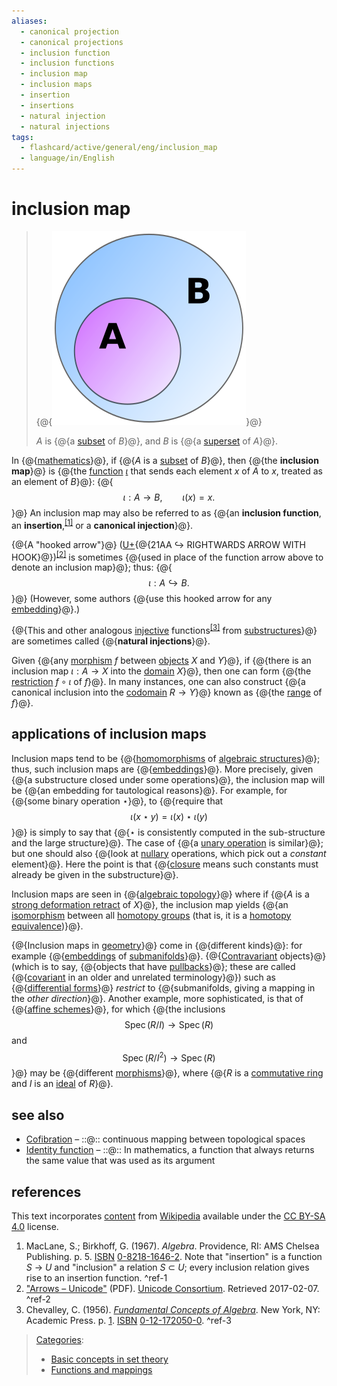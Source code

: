```yaml
---
aliases:
  - canonical projection
  - canonical projections
  - inclusion function
  - inclusion functions
  - inclusion map
  - inclusion maps
  - insertion
  - insertions
  - natural injection
  - natural injections
tags:
  - flashcard/active/general/eng/inclusion_map
  - language/in/English
---
```


# inclusion map

> {@{![$A$ is a [subset](subset.md) of $B$, and $B$ is a [superset](subset.md) of $A$.](../../archives/Wikimedia%20Commons/Venn%20A%20subset%20B.svg)}@}
>
> $A$ is {@{a [subset](subset.md) of $B$}@}, and $B$ is {@{a [superset](subset.md) of $A$}@}. <!--SR:!2025-01-29,15,290!2025-01-29,15,290!2025-01-30,16,290-->

In {@{[mathematics](mathematics.md)}@}, if {@{$A$ is a [subset](subset.md) of $B$}@}, then {@{the __inclusion map__}@} is {@{the [function](function%20(mathematics).md) [$\iota$](ι.md) that sends each element $x$ of $A$ to $x$, treated as an element of $B$}@}: {@{$$\iota :A\rightarrow B,\qquad \iota (x)=x.$$}@} An inclusion map may also be referred to as {@{an __inclusion function__, an __insertion__,<sup>[\[1\]](#^ref-1)</sup> or a __canonical injection__}@}. <!--SR:!2025-01-29,15,290!2025-01-29,15,290!2025-01-29,15,290!2025-01-29,15,290!2025-01-30,16,290!2025-01-29,15,290-->

{@{A "hooked arrow"}@} \([U+](Unicode.md){@{21AA ↪ RIGHTWARDS ARROW WITH HOOK}@}\)<sup>[\[2\]](#^ref-2)</sup> is sometimes {@{used in place of the function arrow above to denote an inclusion map}@}; thus: {@{$$\iota :A\hookrightarrow B.$$}@} \(However, some authors {@{use this hooked arrow for any [embedding](embedding.md)}@}.\) <!--SR:!2025-01-29,15,290!2025-01-20,7,250!2025-01-29,15,290!2025-01-29,15,290!2025-01-29,15,290-->

{@{This and other analogous [injective](injective.md) functions<sup>[\[3\]](#^ref-3)</sup> from [substructures](substructure%20(mathematics).md)}@} are sometimes called {@{__natural injections__}@}. <!--SR:!2025-01-29,15,290!2025-01-30,16,290-->

Given {@{any [morphism](morphism.md) $f$ between [objects](object%20(category%20theory).md) $X$ and $Y$}@}, if {@{there is an inclusion map $\iota :A\to X$ into the [domain](domain%20of%20a%20function.md) $X$}@}, then one can form {@{the [restriction](restriction%20(mathematics).md) $f\circ \iota$ of $f$}@}. In many instances, one can also construct {@{a canonical inclusion into the [codomain](codomain.md) $R\to Y$}@} known as {@{the [range](range%20of%20a%20function.md) of $f$}@}. <!--SR:!2025-01-30,16,290!2025-01-29,15,290!2025-01-29,15,290!2025-01-29,15,290!2025-01-30,16,290-->

## applications of inclusion maps

Inclusion maps tend to be {@{[homomorphisms](homomorphism.md) of [algebraic structures](algebraic%20structure.md)}@}; thus, such inclusion maps are {@{[embeddings](embedding.md)}@}. More precisely, given {@{a substructure closed under some operations}@}, the inclusion map will be {@{an embedding for tautological reasons}@}. For example, for {@{some binary operation $\star$}@}, to {@{require that $$\iota (x\star y)=\iota (x)\star \iota (y)$$}@} is simply to say that {@{$\star$ is consistently computed in the sub-structure and the large structure}@}. The case of {@{a [unary operation](unary%20operation.md) is similar}@}; but one should also {@{look at [nullary](nullary.md#nullary) operations, which pick out a _constant_ element}@}. Here the point is that {@{[closure](closure%20(mathematics).md) means such constants must already be given in the substructure}@}. <!--SR:!2025-01-29,15,290!2025-01-29,15,290!2025-01-30,16,290!2025-01-30,16,290!2025-01-29,15,290!2025-01-29,15,290!2025-01-29,15,290!2025-01-29,15,290!2025-01-29,15,290!2025-01-29,15,290-->

Inclusion maps are seen in {@{[algebraic topology](algebraic%20topology.md)}@} where if {@{$A$ is a [strong deformation retract](strong%20deformation%20retract.md) of $X$}@}, the inclusion map yields {@{an [isomorphism](group%20isomorphism.md) between all [homotopy groups](homotopy%20groups.md) \(that is, it is a [homotopy equivalence](homotopy.md)\)}@}. <!--SR:!2025-01-30,16,290!2025-01-26,12,270!2025-01-20,7,250-->

{@{Inclusion maps in [geometry](geometry.md)}@} come in {@{different kinds}@}: for example {@{[embeddings](embedding.md) of [submanifolds](submanifold.md)}@}. {@{[Contravariant](covariance%20and%20contravariance%20of%20functors.md#covariance%20and%20contravariance) objects}@} \(which is to say, {@{objects that have [pullbacks](pullback.md)}@}; these are called {@{[covariant](covariance%20and%20contravariance%20of%20vectors.md) in an older and unrelated terminology}@}\) such as {@{[differential forms](differential%20form.md)}@} _restrict_ to {@{submanifolds, giving a mapping in the _other direction_}@}. Another example, more sophisticated, is that of {@{[affine schemes](affine%20scheme.md)}@}, for which {@{the inclusions $$\operatorname {Spec} \left(R/I\right)\to \operatorname {Spec} (R)$$ and $$\operatorname {Spec} \left(R/I^{2}\right)\to \operatorname {Spec} (R)$$}@} may be {@{different [morphisms](morphism.md)}@}, where {@{$R$ is a [commutative ring](commutative%20ring.md) and $I$ is an [ideal](ideal%20(ring%20theory).md) of $R$}@}. <!--SR:!2025-01-29,15,290!2025-01-29,15,290!2025-01-30,16,290!2025-01-29,15,290!2025-01-29,15,290!2025-01-29,15,290!2025-01-29,15,290!2025-01-23,10,270!2025-01-24,11,270!2025-01-20,7,250!2025-01-30,16,290!2025-01-29,15,290-->

## see also

- [Cofibration](cofibration.md) – ::@:: continuous mapping between topological spaces <!--SR:!2025-01-20,7,250!2025-01-29,15,290-->
- [Identity function](identity%20function.md) – ::@:: In mathematics, a function that always returns the same value that was used as its argument <!--SR:!2025-01-29,15,290!2025-01-29,15,290-->

## references

This text incorporates [content](https://en.wikipedia.org/wiki/inclusion_map) from [Wikipedia](Wikipedia.md) available under the [CC BY-SA 4.0](https://creativecommons.org/licenses/by-sa/4.0/) license.

1. <a id="CITEREFMacLaneBirkhoff1967"></a> MacLane, S.; Birkhoff, G. \(1967\). _Algebra_. Providence, RI: AMS Chelsea Publishing. p. 5. [ISBN](ISBN%20(identifier).md) [0-8218-1646-2](https://en.wikipedia.org/wiki/Special:BookSources/0-8218-1646-2). Note that "insertion" is a function _S_ → _U_ and "inclusion" a relation _S_ ⊂ _U_; every inclusion relation gives rise to an insertion function. <a id="^ref-1"></a>^ref-1
2. ["Arrows – Unicode"](https://www.unicode.org/charts/PDF/U2190.pdf) \(PDF\). [Unicode Consortium](Unicode%20Consortium.md). Retrieved 2017-02-07. <a id="^ref-2"></a>^ref-2
3. <a id="CITEREFChevalley1956"></a> Chevalley, C. \(1956\). [_Fundamental Concepts of Algebra_](https://archive.org/details/fundamentalconce00chev_0). New York, NY: Academic Press. p. [1](https://archive.org/details/fundamentalconce00chev_0/page/1). [ISBN](ISBN%20(identifier).md) [0-12-172050-0](https://en.wikipedia.org/wiki/Special:BookSources/0-12-172050-0). <a id="^ref-3"></a>^ref-3

> [Categories](https://en.wikipedia.org/wiki/Help:Category):
>
> - [Basic concepts in set theory](https://en.wikipedia.org/wiki/Category:Basic%20concepts%20in%20set%20theory)
> - [Functions and mappings](https://en.wikipedia.org/wiki/Category:Functions%20and%20mappings)
